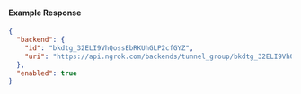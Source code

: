 <!-- Code generated for API Clients. DO NOT EDIT. -->

#### Example Response

```json
{
  "backend": {
    "id": "bkdtg_32ELI9VhQossEbRKUhGLP2cfGYZ",
    "uri": "https://api.ngrok.com/backends/tunnel_group/bkdtg_32ELI9VhQossEbRKUhGLP2cfGYZ"
  },
  "enabled": true
}
```
